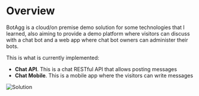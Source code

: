 # Overview

BotAgg is a cloud/on premise demo solution for some technologies that I learned, also aiming to provide a demo platform where visitors can discuss with a chat bot and a web app where chat bot owners can administer their bots.

This is what is currently implemented:

* **Chat API**. This is a chat RESTful API that allows posting messages
* **Chat Mobile**. This is a mobile app where the visitors can write messages

![Solution](https://github.com/sorelmitra/botagg/blob/master/docs/diagrams/BotAggSolution.svg "Bot Agg Solution")
